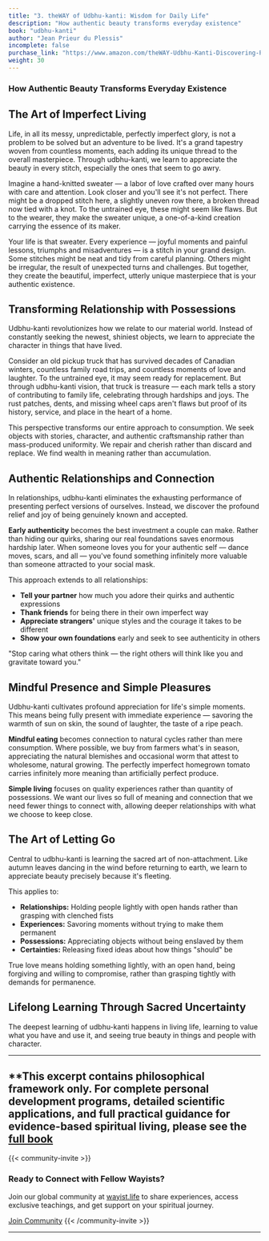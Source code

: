 ```yaml
---
title: "3. theWAY of Udbhu-kanti: Wisdom for Daily Life"
description: "How authentic beauty transforms everyday existence"
book: "udbhu-kanti"
author: "Jean Prieur du Plessis"
incomplete: false
purchase_link: "https://www.amazon.com/theWAY-Udbhu-Kanti-Discovering-Perfectly-Imperfect/dp/1998478254/"
weight: 30
---
```



### How Authentic Beauty Transforms Everyday Existence

## The Art of Imperfect Living

Life, in all its messy, unpredictable, perfectly imperfect glory, is not a problem to be solved but an adventure to be lived. It's a grand tapestry woven from countless moments, each adding its unique thread to the overall masterpiece. Through udbhu-kanti, we learn to appreciate the beauty in every stitch, especially the ones that seem to go awry.

Imagine a hand-knitted sweater — a labor of love crafted over many hours with care and attention. Look closer and you'll see it's not perfect. There might be a dropped stitch here, a slightly uneven row there, a broken thread now tied with a knot. To the untrained eye, these might seem like flaws. But to the wearer, they make the sweater unique, a one-of-a-kind creation carrying the essence of its maker.

Your life is that sweater. Every experience — joyful moments and painful lessons, triumphs and misadventures — is a stitch in your grand design. Some stitches might be neat and tidy from careful planning. Others might be irregular, the result of unexpected turns and challenges. But together, they create the beautiful, imperfect, utterly unique masterpiece that is your authentic existence.

## Transforming Relationship with Possessions

Udbhu-kanti revolutionizes how we relate to our material world. Instead of constantly seeking the newest, shiniest objects, we learn to appreciate the character in things that have lived.

Consider an old pickup truck that has survived decades of Canadian winters, countless family road trips, and countless moments of love and laughter. To the untrained eye, it may seem ready for replacement. But through udbhu-kanti vision, that truck is treasure — each mark tells a story of contributing to family life, celebrating through hardships and joys. The rust patches, dents, and missing wheel caps aren't flaws but proof of its history, service, and place in the heart of a home.

This perspective transforms our entire approach to consumption. We seek objects with stories, character, and authentic craftsmanship rather than mass-produced uniformity. We repair and cherish rather than discard and replace. We find wealth in meaning rather than accumulation.

## Authentic Relationships and Connection

In relationships, udbhu-kanti eliminates the exhausting performance of presenting perfect versions of ourselves. Instead, we discover the profound relief and joy of being genuinely known and accepted.

**Early authenticity** becomes the best investment a couple can make. Rather than hiding our quirks, sharing our real foundations saves enormous hardship later. When someone loves you for your authentic self — dance moves, scars, and all — you've found something infinitely more valuable than someone attracted to your social mask.

This approach extends to all relationships:
- **Tell your partner** how much you adore their quirks and authentic expressions
- **Thank friends** for being there in their own imperfect way
- **Appreciate strangers'** unique styles and the courage it takes to be different
- **Show your own foundations** early and seek to see authenticity in others

"Stop caring what others think — the right others will think like you and gravitate toward you."

## Mindful Presence and Simple Pleasures

Udbhu-kanti cultivates profound appreciation for life's simple moments. This means being fully present with immediate experience — savoring the warmth of sun on skin, the sound of laughter, the taste of a ripe peach.

**Mindful eating** becomes connection to natural cycles rather than mere consumption. Where possible, we buy from farmers what's in season, appreciating the natural blemishes and occasional worm that attest to wholesome, natural growing. The perfectly imperfect homegrown tomato carries infinitely more meaning than artificially perfect produce.

**Simple living** focuses on quality experiences rather than quantity of possessions. We want our lives so full of meaning and connection that we need fewer things to connect with, allowing deeper relationships with what we choose to keep close.

## The Art of Letting Go

Central to udbhu-kanti is learning the sacred art of non-attachment. Like autumn leaves dancing in the wind before returning to earth, we learn to appreciate beauty precisely because it's fleeting.

This applies to:
- **Relationships:** Holding people lightly with open hands rather than grasping with clenched fists
- **Experiences:** Savoring moments without trying to make them permanent  
- **Possessions:** Appreciating objects without being enslaved by them
- **Certainties:** Releasing fixed ideas about how things "should" be

True love means holding something lightly, with an open hand, being forgiving and willing to compromise, rather than grasping tightly with demands for permanence.

## Lifelong Learning Through Sacred Uncertainty

The deepest learning of udbhu-kanti happens in living life, learning to value what you have and use it, and seeing true beauty in things and people with character.


---

**This excerpt contains philosophical framework only. For complete personal development programs, detailed scientific applications, and full practical guidance for evidence-based spiritual living, please see the [full book](https://www.amazon.com/theWAY-Udbhu-Kanti-Discovering-Perfectly-Imperfect/dp/1998478254/)
---



{{< community-invite >}}
### Ready to Connect with Fellow Wayists?

Join our global community at [wayist.life](https://wayist.life) to share experiences, access exclusive teachings, and get support on your spiritual journey.

<a href="https://wayist.life" class="cta-button">Join Community</a>
{{< /community-invite >}}

---
